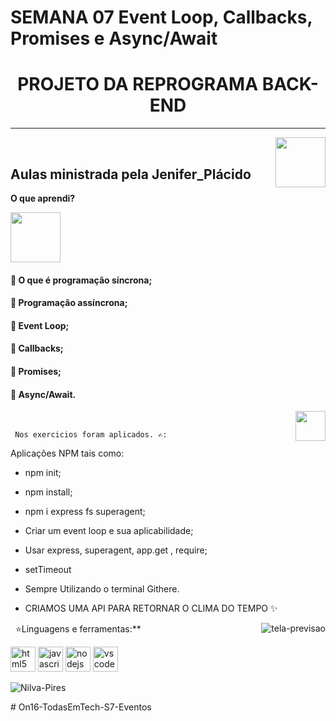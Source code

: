 # SEMANA 07 Event Loop, Callbacks, Promises e Async/Await

<h1 align="center"> PROJETO DA REPROGRAMA BACK-END</h1>
<hr/>

<img align="right" src="https://i.ibb.co/FWdT2pX/08-04-2022-16-25-02-REC.png" width="80px" height="80px">
</a><br />

   ## Aulas ministrada pela Jenifer_Plácido

<p align="left"><b>O que aprendi?</b></p>
<img src="https://c.tenor.com/VUDkGyFt9p8AAAAC/catgen.gif" width="80px" height="80px">

#### 📝 O que é programação síncrona;
#### 📝 Programação assíncrona;
#### 📝 Event Loop;
#### 📝 Callbacks;
#### 📝 Promises;
#### 📝 Async/Await.




<a href="https://www.linkedin.com/in/nilva-pires/" target="_blank">
  <img align="right" src="https://i.ibb.co/Kx2GSrT/linkedin.png" width="48px" height="48px">
</a><br />


```` Nos exercicios foram aplicados. ✍:````

Aplicações NPM tais como: 

 * npm init;
 &nbsp;
* npm install;
 &nbsp;
* npm i express fs superagent;
 &nbsp;
* Criar um event loop e sua aplicabilidade;
&nbsp;
* Usar express, superagent, app.get , require;
&nbsp;
* setTimeout
* Sempre Utilizando o terminal Githere. 
 
* CRIAMOS UMA API PARA RETORNAR O CLIMA DO TEMPO  ✨
<img align="right" img src="https://i.ibb.co/9g5Lh7n/tela-previsao.png" alt="tela-previsao" border="0">






&nbsp;
 ⭐Linguagens e ferramentas:**  

<p align="left">
<img src="https://raw.githubusercontent.com/devicons/devicon/master/icons/html5/html5-original-wordmark.svg" alt="html5" width="40" height="40"/> 

<img src="https://raw.githubusercontent.com/devicons/devicon/master/icons/javascript/javascript-original.svg" alt="javascript" width="40" height="40"/> 

<img src="https://raw.githubusercontent.com/devicons/devicon/master/icons/nodejs/nodejs-original-wordmark.svg" alt="nodejs" width="40" height="40"/> 
 
<img src="https://i.ibb.co/qRxV2fK/download.png" alt="vscode" width="40" height="40"/>

<p align="left"> <img src="https://komarev.com/ghpvc/?username=nilva2020" alt="Nilva-Pires" /></p>
# On16-TodasEmTech-S7-Eventos


